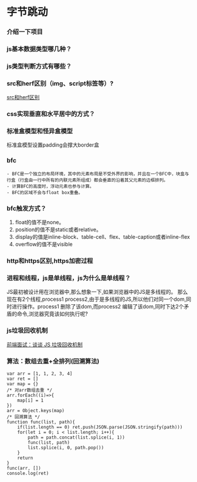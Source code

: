 # 字节跳动
### 介绍一下项目
### js基本数据类型哪几种？
### js类型判断方式有哪些？
### src和herf区别（img、script标签等）?
[src和herf区别](https://github.com/chh-yu/learning-note/blob/master/note-1.md)
### css实现垂直和水平居中的方式？
### 标准盒模型和怪异盒模型
标准盒模型设置padding会撑大border盒
### bfc
    - BFC是一个独立的布局环境，其中的元素布局是不受外界的影响，并且在一个BFC中，块盒与行盒（行盒由一行中所有的内联元素所组成）都会垂直的沿着其父元素的边框排列。
    - 计算BFC的高度时，浮动元素也参与计算。
    - BFC的区域不会与float box重叠。
### bfc触发方式？
1. float的值不是none。
2. position的值不是static或者relative。
3. display的值是inline-block、table-cell、flex、table-caption或者inline-flex
4. overflow的值不是visible
### http和https区别,https加密过程 
### 进程和线程，js是单线程，js为什么是单线程？
JS最初被设计用在浏览器中,那么想象一下,如果浏览器中的JS是多线程的。
那么现在有2个线程,process1 process2,由于是多线程的JS,所以他们对同一个dom,同时进行操作。process1 删除了该dom,而process2 编辑了该dom,同时下达2个矛盾的命令,浏览器究竟该如何执行呢?
### js垃圾回收机制
[前端面试：谈谈 JS 垃圾回收机制](https://segmentfault.com/a/1190000018605776)
### 算法：数组去重+全排列(回溯算法)
```
var arr = [1, 1, 2, 3, 4]
var ret = []
var map = {}
/* 对arr数组去重 */
arr.forEach((i)=>{
    map[i] = 1
})
arr = Object.keys(map)
/* 回溯算法 */
function func(list, path){
    if(list.length == 0) ret.push(JSON.parse(JSON.stringify(path)))
    for(let i = 0; i < list.length; i++){
        path = path.concat(list.splice(i, 1))
        func(list, path)
        list.splice(i, 0, path.pop())
    }
    return
}
func(arr, [])
console.log(ret)
```